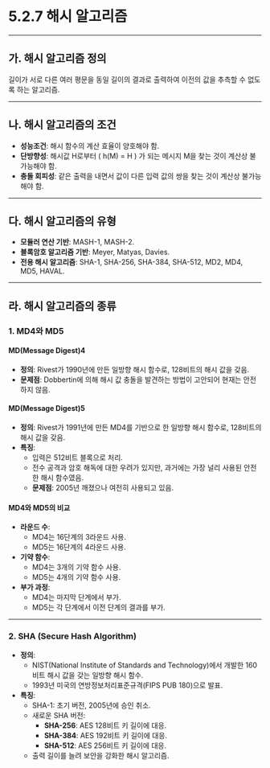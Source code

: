 # 5.2.7 해시 알고리즘

---

## 가. 해시 알고리즘 정의
길이가 서로 다른 여러 평문을 동일 길이의 결과로 출력하여 이전의 값을 추측할 수 없도록 하는 알고리즘.

---

## 나. 해시 알고리즘의 조건
- **성능조건**: 해시 함수의 계산 효율이 양호해야 함.
- **단방향성**: 해시값 H로부터 \( h(M) = H \) 가 되는 메시지 M을 찾는 것이 계산상 불가능해야 함.
- **충돌 회피성**: 같은 출력을 내면서 값이 다른 입력 값의 쌍을 찾는 것이 계산상 불가능해야 함.

---

## 다. 해시 알고리즘의 유형
- **모듈러 연산 기반**: MASH-1, MASH-2.
- **블록암호 알고리즘 기반**: Meyer, Matyas, Davies.
- **전용 해시 알고리즘**: SHA-1, SHA-256, SHA-384, SHA-512, MD2, MD4, MD5, HAVAL.

---

## 라. 해시 알고리즘의 종류

### 1. MD4와 MD5
#### MD(Message Digest)4
- **정의**: Rivest가 1990년에 만든 일방향 해시 함수로, 128비트의 해시 값을 갖음.
- **문제점**: Dobbertin에 의해 해시 값 충돌을 발견하는 방법이 고안되어 현재는 안전하지 않음.

#### MD(Message Digest)5
- **정의**: Rivest가 1991년에 만든 MD4를 기반으로 한 일방향 해시 함수로, 128비트의 해시 값을 갖음.
- **특징**:
  - 입력은 512비트 블록으로 처리.
  - 전수 공격과 암호 해독에 대한 우려가 있지만, 과거에는 가장 널리 사용된 안전한 해시 함수였음.
  - **문제점**: 2005년 깨졌으나 여전히 사용되고 있음.

#### MD4와 MD5의 비교
- **라운드 수**: 
  - MD4는 16단계의 3라운드 사용.
  - MD5는 16단계의 4라운드 사용.
- **기약 함수**: 
  - MD4는 3개의 기약 함수 사용.
  - MD5는 4개의 기약 함수 사용.
- **부가 과정**: 
  - MD4는 마지막 단계에서 부가.
  - MD5는 각 단계에서 이전 단계의 결과를 부가.

---

### 2. SHA (Secure Hash Algorithm)
- **정의**: 
  - NIST(National Institute of Standards and Technology)에서 개발한 160비트 해시 값을 갖는 일방향 해시 함수.
  - 1993년 미국의 연방정보처리표준규격(FIPS PUB 180)으로 발표.
- **특징**:
  - SHA-1: 초기 버전, 2005년에 승인 취소.
  - 새로운 SHA 버전:
    - **SHA-256**: AES 128비트 키 길이에 대응.
    - **SHA-384**: AES 192비트 키 길이에 대응.
    - **SHA-512**: AES 256비트 키 길이에 대응.
  - 출력 길이를 늘려 보안을 강화한 해시 알고리즘.
